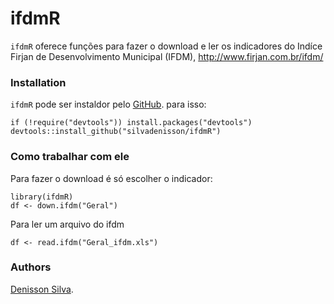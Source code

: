 ifdmR
=====

`ifdmR` oferece funções para fazer o download e ler os indicadores do Indíce Firjan de Desenvolvimento Municipal (IFDM), http://www.firjan.com.br/ifdm/

### Installation

`ifdmR` pode ser instaldor pelo [GitHub](https://github.com/). para isso:

``` {.r}
if (!require("devtools")) install.packages("devtools")
devtools::install_github("silvadenisson/ifdmR")
```

### Como trabalhar com ele

Para fazer o download é só escolher o indicador:

``` {.r}
library(ifdmR)
df <- down.ifdm("Geral")
```

Para ler um arquivo do ifdm
``` {.r}
df <- read.ifdm("Geral_ifdm.xls")
```

### Authors

[Denisson Silva](http://denissonsilva.com).
